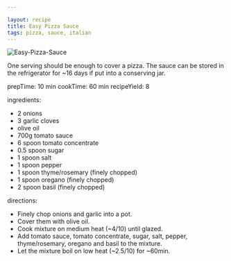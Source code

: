 ```yaml
---

layout: recipe
title: Easy Pizza Sauce
tags: pizza, sauce, italian
---
```


![Easy-Pizza-Sauce](/recipes/pix/easy-pizza-sauce.webp)

One serving should be enough to cover a pizza.
The sauce can be stored in the refrigerator for ~16 days if put into a conserving jar.

prepTime: 10 min
cookTime: 60 min
recipeYield: 8

ingredients:
- 2 onions
- 3 garlic cloves
- olive oil
- 700g tomato sauce
- 6 spoon tomato concentrate
- 0.5 spoon sugar
- 1 spoon salt
- 1 spoon pepper
- 1 spoon thyme/rosemary (finely chopped)
- 1 spoon oregano (finely chopped)
- 2 spoon basil (finely chopped)

directions:
- Finely chop onions and garlic into a pot.
- Cover them with olive oil.
- Cook mixture on medium heat (~4/10) until glazed.
- Add tomato sauce, tomato concentrate, sugar, salt, pepper, thyme/rosemary, oregano and basil to the mixture.
- Let the mixture boil on low heat (~2.5/10) for ~60min.
